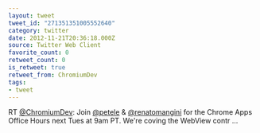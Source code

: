 ```yaml
---
layout: tweet
tweet_id: "271351351005552640"
category: twitter
date: 2012-11-21T20:36:18.000Z
source: Twitter Web Client
favorite_count: 0
retweet_count: 0
is_retweet: true
retweet_from: ChromiumDev
tags:
- tweet
---
```


RT [@ChromiumDev](https://twitter.com/@ChromiumDev): Join [@petele](https://twitter.com/@petele) &amp; [@renatomangini](https://twitter.com/@renatomangini) for the Chrome Apps Office Hours next Tues at 9am PT.  We're coving the WebView contr ...
